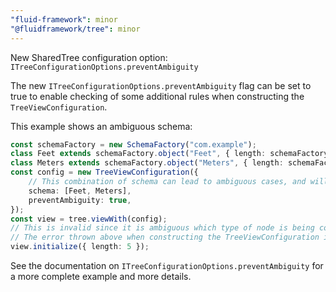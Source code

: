 ```yaml
---
"fluid-framework": minor
"@fluidframework/tree": minor
---
```


New SharedTree configuration option: `ITreeConfigurationOptions.preventAmbiguity`

The new `ITreeConfigurationOptions.preventAmbiguity` flag can be set to true to enable checking of some additional rules when constructing the `TreeViewConfiguration`.

This example shows an ambiguous schema:

```typescript
const schemaFactory = new SchemaFactory("com.example");
class Feet extends schemaFactory.object("Feet", { length: schemaFactory.number }) {}
class Meters extends schemaFactory.object("Meters", { length: schemaFactory.number }) {}
const config = new TreeViewConfiguration({
	// This combination of schema can lead to ambiguous cases, and will error since preventAmbiguity is true.
	schema: [Feet, Meters],
	preventAmbiguity: true,
});
const view = tree.viewWith(config);
// This is invalid since it is ambiguous which type of node is being constructed.
// The error thrown above when constructing the TreeViewConfiguration is because of this ambiguous case:
view.initialize({ length: 5 });
```

See the documentation on `ITreeConfigurationOptions.preventAmbiguity` for a more complete example and more details.
